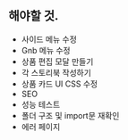 ## 해야할 것.

- 사이드 메뉴 수정
- Gnb 메뉴 수정
- 상품 편집 모달 만들기
- 각 스토리북 작성하기
- 상품 카드 UI CSS 수정
- SEO
- 성능 테스트
- 폴더 구조 및 import문 재확인
- 에러 페이지
